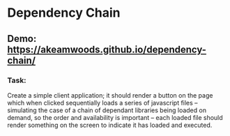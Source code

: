 # Dependency Chain
## Demo: https://akeamwoods.github.io/dependency-chain/

### Task:
Create a simple client application; it should render a button on the page which when clicked sequentially loads a series of javascript files – simulating the case of a chain of dependant libraries being loaded on demand, so the order and availability is important – each loaded file should render something on the screen to indicate it has loaded and executed.
